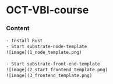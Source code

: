 # OCT-VBI-course

### Content  
    - Install Rust 
    - Start substrate-node-template  
    ![image](1_node_template.png)  
    
    - Start substrate-front-end-template  
    ![image](2_start_frontend_template.png)  
    ![image](3_frontend_template.png)  